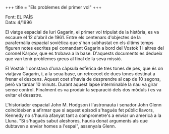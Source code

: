 +++
title = "Els problemes del primer vol"
+++

Font: EL PAÍS  
Data: 4/1996

El viatge espacial de Iuri Gagarin, el primer vol tripulat de la història, es va escaure el 12 d'abril de 1961. Entre els centenars d'objectes de la parafernàlia espacial soviètica que s'han subhastat en els últims temps figuren notes escrites pel comandant Gagarin a bord del Vostok 1 i altres del coronel Kàrpov, que es trobava a la base. D'aquests documents es dedueix que van tenir problemes greus al final de la seva missió.

El Vostok 1 constava d'una càpsula esfèrica de tres tones de pes, que és on viatjava Gagarin, i, a la seua base, un retrocoet de dues tones destinat a frenar el descens. Aquest coet s'havia de desprendre al cap de 10 segons, però va tardar 10 minuts. Durant aquest lapse interminable la nau va girar sense control. Finalment es va produir la separació dels dos mòduls i es va evitar el desastre.

L'historiador espacial John M. Hodgson i l'astronauta i senador John Glenn coincideixen a afirmar que si aquest episodi s'hagués fet públic llavors, Kennedy no s'hauria afanyat tant a comprometre's a enviar un americà a la Lluna. "Si s'hagués sabut aleshores, hauria donat arguments als que dubtaven a enviar homes a l'espai", assenyala Glenn.
